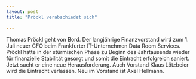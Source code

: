 ```yaml
---
layout: post
title: "Pröckl verabschiedet sich"

---
```


Thomas Pröckl geht von Bord. Der langjährige Finanzvorstand wird zum 1. Juli neuer CFO beim Frankfurter IT-Unternehmen Data Room Services. Pröckl hatte in der stürmischen Phase zu Beginn des Jahrtausends wieder für finanzielle Stabilität gesorgt und somit die Eintracht erfolgreich saniert. Jetzt sucht er eine neue Herausforderung. Auch Vorstand Klaus Lötzbeier wird die Eintracht verlassen. Neu im Vorstand ist Axel Hellmann.


